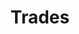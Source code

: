 ---
title: Trades
excerpt: ''
deprecated: false
hidden: false
metadata:
  title: ''
  description: ''
  robots: index
next:
  description: ''
---